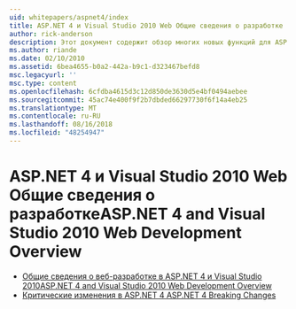 ```yaml
---
uid: whitepapers/aspnet4/index
title: ASP.NET 4 и Visual Studio 2010 Web Общие сведения о разработке | Документация Майкрософт
author: rick-anderson
description: Этот документ содержит обзор многих новых функций для ASP.NET, которые включены в.NET Framework 4 и в Visual Studio 2010.
ms.author: riande
ms.date: 02/10/2010
ms.assetid: 6bea4655-b0a2-442a-b9c1-d323467befd8
msc.legacyurl: ''
msc.type: content
ms.openlocfilehash: 6cfdba4615d3c12d850de3630d5e4bf0494aebee
ms.sourcegitcommit: 45ac74e400f9f2b7dbded66297730f6f14a4eb25
ms.translationtype: MT
ms.contentlocale: ru-RU
ms.lasthandoff: 08/16/2018
ms.locfileid: "48254947"
---
```

<a name="aspnet-4-and-visual-studio-2010-web-development-overview"></a><span data-ttu-id="d0f0f-103">ASP.NET 4 и Visual Studio 2010 Web Общие сведения о разработке</span><span class="sxs-lookup"><span data-stu-id="d0f0f-103">ASP.NET 4 and Visual Studio 2010 Web Development Overview</span></span>
====================
- [<span data-ttu-id="d0f0f-104">Общие сведения о веб-разработке в ASP.NET 4 и Visual Studio 2010</span><span class="sxs-lookup"><span data-stu-id="d0f0f-104">ASP.NET 4 and Visual Studio 2010 Web Development Overview</span></span>](overview.md)
- [<span data-ttu-id="d0f0f-105">Критические изменения в ASP.NET 4 </span><span class="sxs-lookup"><span data-stu-id="d0f0f-105">ASP.NET 4 Breaking Changes</span></span>](breaking-changes.md)

